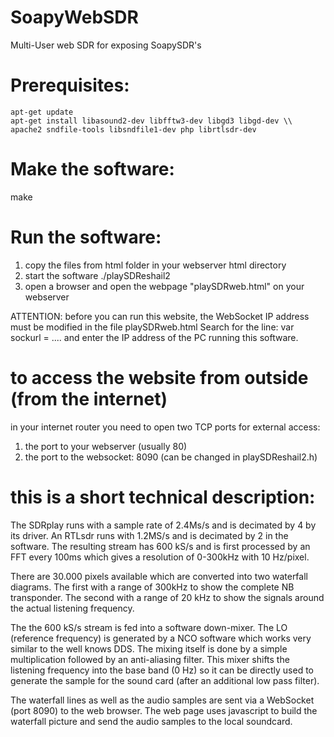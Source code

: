 # SoapyWebSDR
Multi-User web SDR for exposing SoapySDR's

Prerequisites:
==============
```
apt-get update
apt-get install libasound2-dev libfftw3-dev libgd3 libgd-dev \\
apache2 sndfile-tools libsndfile1-dev php librtlsdr-dev
```

Make the software:
==================

make

Run the software:
=================

1) copy the files from html folder in your webserver html directory
2) start the software   ./playSDReshail2
3) open a browser and open the webpage "playSDRweb.html" on your webserver

ATTENTION: before you can run this website, the WebSocket IP address must be modified in the file playSDRweb.html
Search for the line: var sockurl = ....
and enter the IP address of the PC running this software.

to access the website from outside (from the internet)
======================================================
in your internet router you need to open two TCP ports for external access:
1) the port to your webserver (usually 80)
2) the port to the websocket: 8090 (can be changed in playSDReshail2.h)


​this is a short technical description:
=====================================

The SDRplay runs with a sample rate of 2.4Ms/s and is decimated by 4 by its driver. An RTLsdr runs with 1.2MS/s and is decimated by 2 in the software.
The resulting stream has 600 kS/s and is first processed by an FFT every 100ms which gives a resolution of 0-300kHz with 10 Hz/pixel.


There are 30.000 pixels available which are converted into two waterfall diagrams. The first with a range of 300kHz to show the complete NB transponder.
The second with a range of 20 kHz to show the signals around the actual listening frequency.


The the 600 kS/s stream is fed into a software down-mixer. The LO (reference frequency) is generated by a NCO software which works very similar to the well knows DDS. The mixing itself is done by a simple multiplication followed by an anti-aliasing filter.
This mixer shifts the listening frequency into the base band (0 Hz) so it can be directly used to generate the sample for the sound card (after an additional low pass filter).


The waterfall lines as well as the audio samples are sent via a WebSocket (port 8090) to the web browser. 
The web page uses javascript to build the waterfall picture and send the audio samples to the local soundcard.
